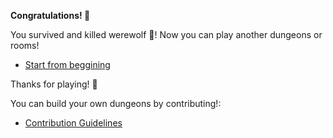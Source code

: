 **Congratulations! 🥳**

You survived and killed werewolf 🐺! Now you can play another dungeons or rooms! 

- [Start from beggining](../../begin-journey.md)

Thanks for playing! 🥳

 You can build your own dungeons by contributing!:

- [Contribution Guidelines](../../../../README.md#contribution-guidelines)